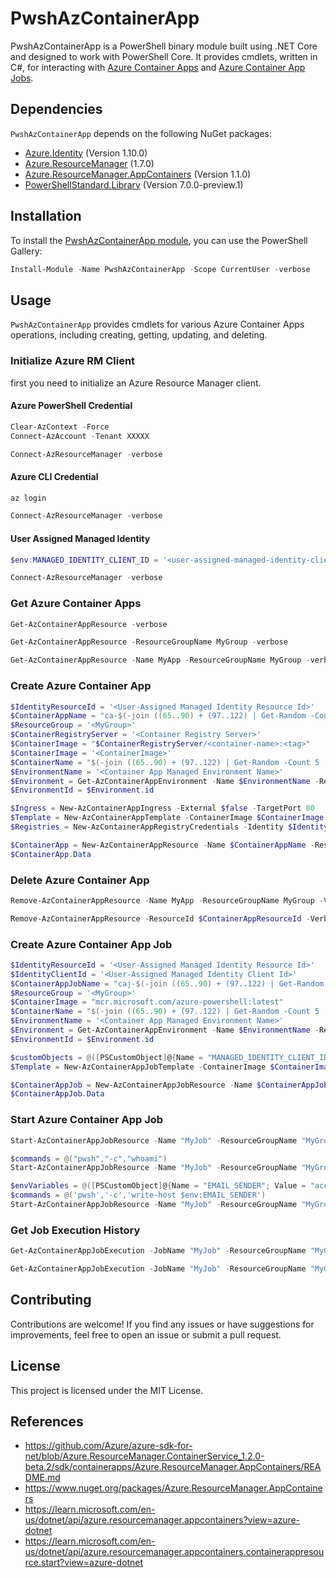 # PwshAzContainerApp

PwshAzContainerApp is a PowerShell binary module built using .NET Core and designed to work with PowerShell Core. It provides cmdlets, written in C#, for interacting with [Azure Container Apps](https://learn.microsoft.com/en-us/azure/container-apps/overview) and [Azure Container App Jobs](https://learn.microsoft.com/en-us/azure/container-apps/jobs?tabs=azure-cli).

## Dependencies

`PwshAzContainerApp` depends on the following NuGet packages:

- [Azure.Identity](https://www.nuget.org/packages/Azure.Identity/) (Version 1.10.0)
- [Azure.ResourceManager](https://www.nuget.org/packages/Azure.ResourceManager/) (1.7.0)
- [Azure.ResourceManager.AppContainers](https://www.nuget.org/packages/Azure.ResourceManager.AppContainers/) (Version 1.1.0)
- [PowerShellStandard.Library](https://www.nuget.org/packages/PowerShellStandard.Library/) (Version 7.0.0-preview.1)

## Installation

To install the [PwshAzContainerApp module](https://www.powershellgallery.com/packages/PwshAzContainerApp), you can use the PowerShell Gallery:

```powershell
Install-Module -Name PwshAzContainerApp -Scope CurrentUser -verbose
```

## Usage

`PwshAzContainerApp` provides cmdlets for various Azure Container Apps operations, including creating, getting, updating, and deleting.

### Initialize Azure RM Client

first you need to initialize an Azure Resource Manager client.

#### Azure PowerShell Credential

```powershell
Clear-AzContext -Force
Connect-AzAccount -Tenant XXXXX

Connect-AzResourceManager -verbose
```

#### Azure CLI Credential

```powershell
az login

Connect-AzResourceManager -verbose
```

#### User Assigned Managed Identity

```powershell
$env:MANAGED_IDENTITY_CLIENT_ID = '<user-assigned-managed-identity-client-id'

Connect-AzResourceManager -verbose
```

### Get Azure Container Apps

```powershell
Get-AzContainerAppResource -verbose
```

```powershell
Get-AzContainerAppResource -ResourceGroupName MyGroup -verbose
```

```powershell
Get-AzContainerAppResource -Name MyApp -ResourceGroupName MyGroup -verbose
```

### Create Azure Container App

```powershell
$IdentityResourceId = '<User-Assigned Managed Identity Resource Id>'
$ContainerAppName = "ca-$(-join ((65..90) + (97..122) | Get-Random -Count 8 | ForEach-Object {[char]$_}))".ToLower()
$ResourceGroup = '<MyGroup>'
$ContainerRegistryServer = '<Container Registry Server>'
$ContainerImage = "$ContainerRegistryServer/<container-name>:<tag>"
$ContainerImage = '<ContainerImage>'
$ContainerName = "$(-join ((65..90) + (97..122) | Get-Random -Count 5 | ForEach-Object {[char]$_}))".ToLower()
$EnvironmentName = '<Container App Managed Environment Name>'
$Environment = Get-AzContainerAppEnvironment -Name $EnvironmentName -ResourceGroupName $ResourceGroup
$EnvironmentId = $Environment.id

$Ingress = New-AzContainerAppIngress -External $false -TargetPort 80
$Template = New-AzContainerAppTemplate -ContainerImage $ContainerImage -ContainerName $ContainerName
$Registries = New-AzContainerAppRegistryCredentials -Identity $IdentityResourceId -Server $ContainerRegistryServer

$ContainerApp = New-AzContainerAppResource -Name $ContainerAppName -ResourceGroupName $ResourceGroup -EnvironmentId $EnvironmentId -ConfigIngressObject $ingress -ContainerTemplate $Template -ConfigRegistries $Registries -Identity $IdentityResourceId -verbose
$ContainerApp.Data
```

### Delete Azure Container App

```powershell
Remove-AzContainerAppResource -Name MyApp -ResourceGroupName MyGroup -Verbose
```

```powershell
Remove-AzContainerAppResource -ResourceId $ContainerAppResourceId -Verbose
```

### Create Azure Container App Job

```powershell
$IdentityResourceId = '<User-Assigned Managed Identity Resource Id>'
$IdentityClientId = '<User-Assigned Managed Identity Client Id>'
$ContainerAppJobName = "caj-$(-join ((65..90) + (97..122) | Get-Random -Count 8 | ForEach-Object {[char]$_}))".ToLower()
$ResourceGroup = '<MyGroup>'
$ContainerImage = "mcr.microsoft.com/azure-powershell:latest"
$ContainerName = "$(-join ((65..90) + (97..122) | Get-Random -Count 5 | ForEach-Object {[char]$_}))".ToLower()
$EnvironmentName = '<Container App Managed Environment Name>'
$Environment = Get-AzContainerAppEnvironment -Name $EnvironmentName -ResourceGroupName $ResourceGroup
$EnvironmentId = $Environment.id

$customObjects = @([PSCustomObject]@{Name = "MANAGED_IDENTITY_CLIENT_ID"; Value = $IdentityClientId})
$Template = New-AzContainerAppJobTemplate -ContainerImage $ContainerImage -ContainerName $ContainerName -ContainerEnv $customObjects -verbose

$ContainerAppJob = New-AzContainerAppJobResource -Name $ContainerAppJobName -ResourceGroupName $ResourceGroup -EnvironmentId $EnvironmentId -ContainerTemplate $Template -Identity $IdentityResourceId -verbose
$ContainerAppJob.Data
```

### Start Azure Container App Job

```powershell
Start-AzContainerAppJobResource -Name "MyJob" -ResourceGroupName "MyGroup" -Verbose
```

```powershell
$commands = @("pwsh","-c","whoami")
Start-AzContainerAppJobResource -Name "MyJob" -ResourceGroupName "MyGroup" -ContainerCommand $commands -Verbose
```

```powershell
$envVariables = @([PSCustomObject]@{Name = "EMAIL_SENDER"; Value = "acccount@<domain>.com"}) 
$commands = @('pwsh','-c','write-host $env:EMAIL_SENDER')
Start-AzContainerAppJobResource -Name "MyJob" -ResourceGroupName "MyGroup" -ContainerCommand $commands -ContainerEnv $envVariables -Verbose
```

### Get Job Execution History

```powershell
Get-AzContainerAppJobExecution -JobName "MyJob" -ResourceGroupName "MyGroup" -verbose
```

```powershell
Get-AzContainerAppJobExecution -JobName "MyJob" -ResourceGroupName "MyGroup" -ExecutionName "NewExecution" -verbose
```

## Contributing

Contributions are welcome! If you find any issues or have suggestions for improvements, feel free to open an issue or submit a pull request.

## License

This project is licensed under the MIT License.

## References

* https://github.com/Azure/azure-sdk-for-net/blob/Azure.ResourceManager.ContainerService_1.2.0-beta.2/sdk/containerapps/Azure.ResourceManager.AppContainers/README.md
* https://www.nuget.org/packages/Azure.ResourceManager.AppContainers
* https://learn.microsoft.com/en-us/dotnet/api/azure.resourcemanager.appcontainers?view=azure-dotnet
* https://learn.microsoft.com/en-us/dotnet/api/azure.resourcemanager.appcontainers.containerappresource.start?view=azure-dotnet